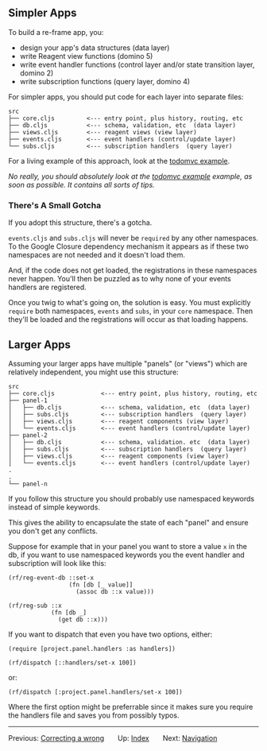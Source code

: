## Simpler Apps

To build a re-frame app, you:
  - design your app's data structures (data layer)
  - write Reagent view functions (domino 5)
  - write event handler functions (control layer and/or state transition layer, domino 2)
  - write subscription functions (query layer, domino 4)

For simpler apps, you should put code for each layer into separate files:
```
src
├── core.cljs         <--- entry point, plus history, routing, etc
├── db.cljs           <--- schema, validation, etc  (data layer)
├── views.cljs        <--- reagent views (view layer)
├── events.cljs       <--- event handlers (control/update layer)
└── subs.cljs         <--- subscription handlers  (query layer)
```

For a living example of this approach, look at the [todomvc example](https://github.com/Day8/re-frame/tree/master/examples/todomvc).

*No really, you should absolutely look at the [todomvc example](https://github.com/Day8/re-frame/tree/master/examples/todomvc) example, as soon as possible. It contains all sorts of tips.*

### There's A Small Gotcha

If you adopt this structure, there's a gotcha.

`events.cljs` and `subs.cljs` will never be `required` by any other
namespaces. To the Google Closure dependency mechanism it appears as
if these two namespaces are not needed and it doesn't load them.

And, if the code does not get loaded, the registrations in these namespaces
never happen. You'll then be puzzled as to why none of your events handlers
are registered.

Once you twig to what's going on, the solution is easy.  You must
explicitly `require` both namespaces, `events` and `subs`, in your `core`
namespace. Then they'll be loaded and the registrations will occur
as that loading happens.

## Larger Apps

Assuming your larger apps have multiple "panels" (or "views") which are
relatively independent, you might use this structure:
```
src
├── core.cljs             <--- entry point, plus history, routing, etc
├── panel-1
│   ├── db.cljs           <--- schema, validation, etc  (data layer)
│   ├── subs.cljs         <--- subscription handlers  (query layer)
│   ├── views.cljs        <--- reagent components (view layer)
│   └── events.cljs       <--- event handlers (control/update layer)
├── panel-2
│   ├── db.cljs           <--- schema, validation. etc  (data layer)
│   ├── subs.cljs         <--- subscription handlers  (query layer)
│   ├── views.cljs        <--- reagent components (view layer)
│   └── events.cljs       <--- event handlers (control/update layer)
.
.
└── panel-n
```

If you follow this structure you should probably use namespaced keywords instead of simple keywords.

This gives the ability to encapsulate the state of each "panel" and ensure you don't get any conflicts.


Suppose for example that in your panel you want to store a value `x` in the db, if you want to use
namespaced keywords you the event handler and subscription will look like this:

```
(rf/reg-event-db ::set-x
                 (fn [db [_ value]]
                   (assoc db ::x value)))

(rf/reg-sub ::x
            (fn [db _]
              (get db ::x)))
```

If you want to dispatch that even you have two options, either:

```
(require [project.panel.handlers :as handlers])

(rf/dispatch [::handlers/set-x 100])
```

or:

`(rf/dispatch [:project.panel.handlers/set-x 100])`

Where the first option might be preferrable since it makes sure you require the handlers file and saves you from possibly typos.

***

Previous:  [Correcting a wrong](SubscriptionsCleanup.md)&nbsp;&nbsp;&nbsp;&nbsp;&nbsp;&nbsp;
Up:  [Index](README.md)&nbsp;&nbsp;&nbsp;&nbsp;&nbsp;&nbsp;
Next:  [Navigation](Navigation.md)


<!-- START doctoc generated TOC please keep comment here to allow auto update -->
<!-- DON'T EDIT THIS SECTION, INSTEAD RE-RUN doctoc TO UPDATE -->
<!-- END doctoc generated TOC please keep comment here to allow auto update -->

